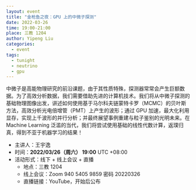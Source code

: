 ```yaml
---
layout: event
title: "金枪鱼之夜：GPU 上的中微子探测"
date: 2022-03-26
time: 19:00-21:00
place: 三教 1204
author: Yipeng Liu
categories:
  - event
tags:
  - tunight
  - neutrino
  - gpu
---
```


中微子是高能物理研究的前沿课题，由于其性质特殊，探测器常常会产生巨额数据。为了高效分析数据，我们需要借助先进的计算机技术。我们将从中微子探测的基础物理图像出发，讲述如何使用基于马尔科夫链蒙特卡罗（MCMC）的贝叶斯方法，高效分析光电倍增管（PMT）上产生的波形；通过 GPU 加速，最大化利用显存，实现上千波形的并行分析；并最终展望事例重建与粒子鉴别的光明未来。在 Machine Learning 泛滥的当代，我们将尝试使用基础的线性代数计算，返璞归真，得到不亚于机器学习的结果！

* 主讲人：王宇逸
* 时间：**2022/03/26（周六） 19:00** UTC +08:00
* 活动形式：线下 + 线上会议 + 直播
  * 地点：三教 1204
  * 线上会议：Zoom 940 5405 9859 密码 20220326
  * 直播链接：YouTube，开始后公布
